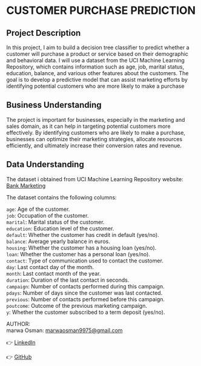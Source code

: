 # CUSTOMER PURCHASE PREDICTION 

## Project Description

In this project, I aim to build a decision tree classifier to predict whether a customer will purchase a product or service based on their demographic and behavioral data. I will use a dataset from the UCI Machine Learning Repository, which contains information such as age, job, marital status, education, balance, and various other features about the customers. The goal is to develop a predictive model that can assist marketing efforts by identifying potential customers who are more likely to make a purchase  

## Business Understanding  

The project is important for businesses, especially in the marketing and sales domain, as it can help in targeting potential customers more effectively. By identifying customers who are likely to make a purchase, businesses can optimize their marketing strategies, allocate resources efficiently, and ultimately increase their conversion rates and revenue.   
 
 ## Data Understanding  
 
The dataset i obtained from UCI Machine Learning Repository website: [Bank Marketing](https://archive.ics.uci.edu/dataset/222/bank+marketing)  
 
The dataset contains the following columns:    

``age``: Age of the customer.   
``job``: Occupation of the customer.    
``marital``: Marital status of the customer.     
``education``: Education level of the customer.  
``default``: Whether the customer has credit in default (yes/no).  
``balance``: Average yearly balance in euros.   
``housing``: Whether the customer has a housing loan (yes/no).  
``loan``: Whether the customer has a personal loan (yes/no).   
``contact``: Type of communication used to contact the customer.  
``day``: Last contact day of the month.   
``month``: Last contact month of the year.   
``duration``: Duration of the last contact in seconds.   
``campaign``: Number of contacts performed during this campaign.   
``pdays``: Number of days since the customer was last contacted.   
``previous``: Number of contacts performed before this campaign.   
``poutcome``: Outcome of the previous marketing campaign.   
``y``: Whether the customer subscribed to a term deposit (yes/no).    











AUTHOR:         
marwa Osman: marwaosman9975@gmail.com    

👉 [LinkedIn](https://www.linkedin.com/in/marwa-osman-00190b222/)

👉 [GitHub](https://github.com/marwa9975)